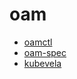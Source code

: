 # oam
* [oamctl](https://github.com/oam-dev/oamctl)
* [oam-spec](https://github.com/oam-dev/spec)
* [kubevela](https://github.com/oam-dev/kubevela)
